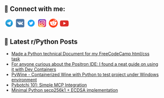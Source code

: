 ## 🔎 Connect with me:
[<img src="https://github.com/bullbesh/bullbesh/blob/main/images/Telegram.png" width="32" height="32" />](https://t.me/bullbesh)
[<img src="https://github.com/bullbesh/bullbesh/blob/main/images/VK.png" width="32" height="32" />](https://vk.com/bullbesh)
[<img src="https://github.com/bullbesh/bullbesh/blob/main/images/Twitter.png" width="32" height="32" />](https://twitter.com/bullbesh1)
[<img src="https://github.com/bullbesh/bullbesh/blob/main/images/Instagram.png" width="32" height="32" />](https://www.instagram.com/bullbesh)
[<img src="https://github.com/bullbesh/bullbesh/blob/main/images/Reddit.png" width="32" height="32" />](https://www.reddit.com/user/bullbesh)
[<img src="https://github.com/bullbesh/bullbesh/blob/main/images/YouTube.png" width="32" height="32" />](https://www.youtube.com/channel/UCtfjRs6uzgq5mfm8S06WTcg)

## 📕 Latest r/Python Posts
<!-- BLOG-POST-LIST:START -->
- [Made a Python technical Document for my FreeCodeCamp html/css task](https://www.reddit.com/r/Python/comments/1mmwps0/made_a_python_technical_document_for_my/)
- [For anyone curious about the Positron IDE: I found a neat guide on using it with Dev Containers](https://www.reddit.com/r/Python/comments/1mmsti1/for_anyone_curious_about_the_positron_ide_i_found/)
- [PyWine - Containerized Wine with Python to test project under Windows environment](https://www.reddit.com/r/Python/comments/1mmow8a/pywine_containerized_wine_with_python_to_test/)
- [Pybotchi 101: Simple MCP Integration](https://www.reddit.com/r/Python/comments/1mmo3gx/pybotchi_101_simple_mcp_integration/)
- [Minimal Python secp256k1 + ECDSA implementation](https://www.reddit.com/r/Python/comments/1mmmozq/minimal_python_secp256k1_ecdsa_implementation/)
<!-- BLOG-POST-LIST:END -->
